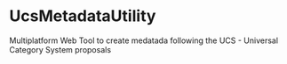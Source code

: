 # UcsMetadataUtility
Multiplatform Web Tool to create medatada following the UCS - Universal Category System proposals
